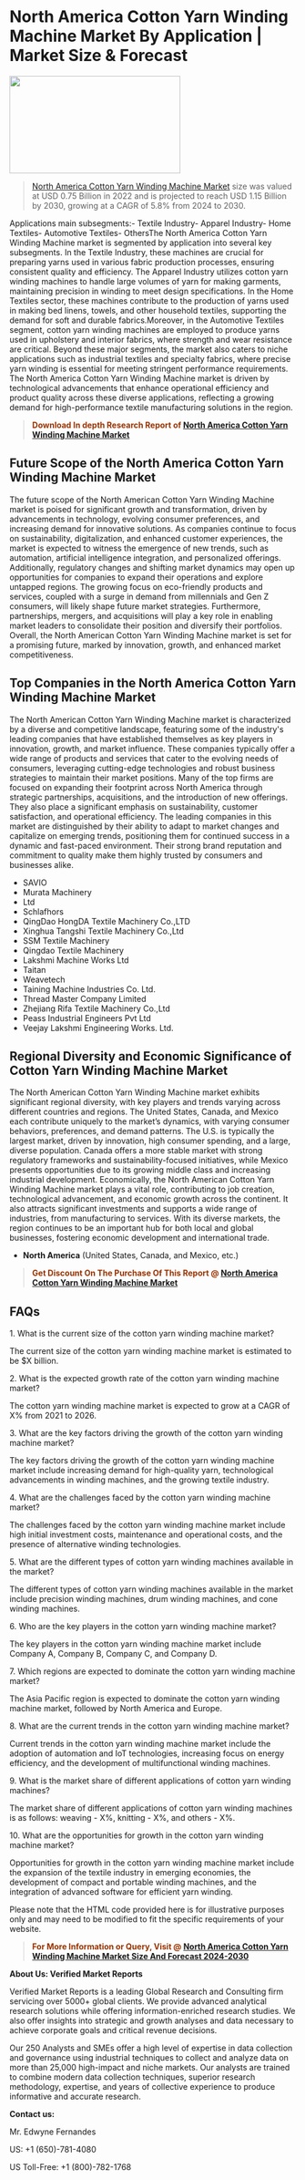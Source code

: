 <p><h1>North America Cotton Yarn Winding Machine Market By Application | Market Size & Forecast</h1><p><img class="aligncenter size-medium wp-image-105565" src="https://ffe5etoiles.com/wp-content/uploads/2025/01/MST7-300x171.png" alt="" width="300" height="171" /></p><blockquote><p><a href="https://www.verifiedmarketreports.com/download-sample/?rid=44776&utm_source=Github-NA&utm_medium=384" target="_blank">North America Cotton Yarn Winding Machine Market</a> size was valued at USD 0.75 Billion in 2022 and is projected to reach USD 1.15 Billion by 2030, growing at a CAGR of 5.8% from 2024 to 2030.</p></blockquote>Applications main subsegments:- Textile Industry- Apparel Industry- Home Textiles- Automotive Textiles- OthersThe North America Cotton Yarn Winding Machine market is segmented by application into several key subsegments. In the Textile Industry, these machines are crucial for preparing yarns used in various fabric production processes, ensuring consistent quality and efficiency. The Apparel Industry utilizes cotton yarn winding machines to handle large volumes of yarn for making garments, maintaining precision in winding to meet design specifications. In the Home Textiles sector, these machines contribute to the production of yarns used in making bed linens, towels, and other household textiles, supporting the demand for soft and durable fabrics.Moreover, in the Automotive Textiles segment, cotton yarn winding machines are employed to produce yarns used in upholstery and interior fabrics, where strength and wear resistance are critical. Beyond these major segments, the market also caters to niche applications such as industrial textiles and specialty fabrics, where precise yarn winding is essential for meeting stringent performance requirements. The North America Cotton Yarn Winding Machine market is driven by technological advancements that enhance operational efficiency and product quality across these diverse applications, reflecting a growing demand for high-performance textile manufacturing solutions in the region.</p><blockquote><p><span style="color: #993300;"><strong>Download In depth Research Report of <a href="https://www.verifiedmarketreports.com/download-sample/?rid=44776&utm_source=Github-NA&utm_medium=384">North America Cotton Yarn Winding Machine Market</a></strong></span></p></blockquote><h2>Future Scope of the North America Cotton Yarn Winding Machine Market</h2><p>The future scope of the North American Cotton Yarn Winding Machine market is poised for significant growth and transformation, driven by advancements in technology, evolving consumer preferences, and increasing demand for innovative solutions. As companies continue to focus on sustainability, digitalization, and enhanced customer experiences, the market is expected to witness the emergence of new trends, such as automation, artificial intelligence integration, and personalized offerings. Additionally, regulatory changes and shifting market dynamics may open up opportunities for companies to expand their operations and explore untapped regions. The growing focus on eco-friendly products and services, coupled with a surge in demand from millennials and Gen Z consumers, will likely shape future market strategies. Furthermore, partnerships, mergers, and acquisitions will play a key role in enabling market leaders to consolidate their position and diversify their portfolios. Overall, the North American Cotton Yarn Winding Machine market is set for a promising future, marked by innovation, growth, and enhanced market competitiveness.</p><h2>Top Companies in the North America Cotton Yarn Winding Machine Market</h2><p>The North American Cotton Yarn Winding Machine market is characterized by a diverse and competitive landscape, featuring some of the industry's leading companies that have established themselves as key players in innovation, growth, and market influence. These companies typically offer a wide range of products and services that cater to the evolving needs of consumers, leveraging cutting-edge technologies and robust business strategies to maintain their market positions. Many of the top firms are focused on expanding their footprint across North America through strategic partnerships, acquisitions, and the introduction of new offerings. They also place a significant emphasis on sustainability, customer satisfaction, and operational efficiency. The leading companies in this market are distinguished by their ability to adapt to market changes and capitalize on emerging trends, positioning them for continued success in a dynamic and fast-paced environment. Their strong brand reputation and commitment to quality make them highly trusted by consumers and businesses alike.</p><p><ul><li>SAVIO </li><li> Murata Machinery </li><li> Ltd </li><li> Schlafhors </li><li> QingDao HongDA Textile Machinery Co.,LTD </li><li> Xinghua Tangshi Textile Machinery Co.,Ltd </li><li> SSM Textile Machinery </li><li> Qingdao Textile Machinery </li><li> Lakshmi Machine Works Ltd </li><li> Taitan </li><li> Weavetech </li><li> Taining Machine Industries Co. Ltd. </li><li> Thread Master Company Limited </li><li> Zhejiang Rifa Textile Machinery Co.,Ltd </li><li> Peass Industrial Engineers Pvt Ltd </li><li> Veejay Lakshmi Engineering Works. Ltd.</li></ul></p><h2>Regional Diversity and Economic Significance of Cotton Yarn Winding Machine Market</h2><p>The North American Cotton Yarn Winding Machine market exhibits significant regional diversity, with key players and trends varying across different countries and regions. The United States, Canada, and Mexico each contribute uniquely to the market’s dynamics, with varying consumer behaviors, preferences, and demand patterns. The U.S. is typically the largest market, driven by innovation, high consumer spending, and a large, diverse population. Canada offers a more stable market with strong regulatory frameworks and sustainability-focused initiatives, while Mexico presents opportunities due to its growing middle class and increasing industrial development. Economically, the North American Cotton Yarn Winding Machine market plays a vital role, contributing to job creation, technological advancement, and economic growth across the continent. It also attracts significant investments and supports a wide range of industries, from manufacturing to services. With its diverse markets, the region continues to be an important hub for both local and global businesses, fostering economic development and international trade.</p><ul> <li><strong>North America</strong> (United States, Canada, and Mexico, etc.)</li></ul><blockquote><p><span style="color: #993300;"><strong>Get Discount On The Purchase Of This Report @ <a href="https://www.verifiedmarketreports.com/ask-for-discount/?rid=44776&utm_source=Github-NA&utm_medium=384">North America Cotton Yarn Winding Machine Market</a></strong></span></p></blockquote><h2>FAQs</h2><p>1. What is the current size of the cotton yarn winding machine market?</div><div> <p>The current size of the cotton yarn winding machine market is estimated to be $X billion.</p>2. What is the expected growth rate of the cotton yarn winding machine market?</div><div> <p>The cotton yarn winding machine market is expected to grow at a CAGR of X% from 2021 to 2026.</p>3. What are the key factors driving the growth of the cotton yarn winding machine market?</div><div> <p>The key factors driving the growth of the cotton yarn winding machine market include increasing demand for high-quality yarn, technological advancements in winding machines, and the growing textile industry.</p>4. What are the challenges faced by the cotton yarn winding machine market?</div><div> <p>The challenges faced by the cotton yarn winding machine market include high initial investment costs, maintenance and operational costs, and the presence of alternative winding technologies.</p>5. What are the different types of cotton yarn winding machines available in the market?</div><div> <p>The different types of cotton yarn winding machines available in the market include precision winding machines, drum winding machines, and cone winding machines.</p>6. Who are the key players in the cotton yarn winding machine market?</div><div> <p>The key players in the cotton yarn winding machine market include Company A, Company B, Company C, and Company D.</p>7. Which regions are expected to dominate the cotton yarn winding machine market?</div><div> <p>The Asia Pacific region is expected to dominate the cotton yarn winding machine market, followed by North America and Europe.</p>8. What are the current trends in the cotton yarn winding machine market?</div><div> <p>Current trends in the cotton yarn winding machine market include the adoption of automation and IoT technologies, increasing focus on energy efficiency, and the development of multifunctional winding machines.</p>9. What is the market share of different applications of cotton yarn winding machines?</div><div> <p>The market share of different applications of cotton yarn winding machines is as follows: weaving - X%, knitting - X%, and others - X%.</p>10. What are the opportunities for growth in the cotton yarn winding machine market?</div><div> <p>Opportunities for growth in the cotton yarn winding machine market include the expansion of the textile industry in emerging economies, the development of compact and portable winding machines, and the integration of advanced software for efficient yarn winding.</p>Please note that the HTML code provided here is for illustrative purposes only and may need to be modified to fit the specific requirements of your website.</p><blockquote><p><span style="color: #993300;"><strong>For More Information or Query, Visit @ <a href="https://www.verifiedmarketreports.com/product/global-cotton-yarn-winding-machine-market-2019-by-manufacturers-regions-type-and-application-forecast-to-2024/">North America Cotton Yarn Winding Machine Market Size And Forecast 2024-2030</a></strong></span></p></blockquote><p><strong>About Us: Verified Market Reports</strong></p><p>Verified Market Reports is a leading Global Research and Consulting firm servicing over 5000+ global clients. We provide advanced analytical research solutions while offering information-enriched research studies. We also offer insights into strategic and growth analyses and data necessary to achieve corporate goals and critical revenue decisions.</p><p>Our 250 Analysts and SMEs offer a high level of expertise in data collection and governance using industrial techniques to collect and analyze data on more than 25,000 high-impact and niche markets. Our analysts are trained to combine modern data collection techniques, superior research methodology, expertise, and years of collective experience to produce informative and accurate research.</p><p><strong>Contact us:</strong></p><p>Mr. Edwyne Fernandes</p><p>US: +1 (650)-781-4080</p><p>US Toll-Free: +1 (800)-782-1768</p>
